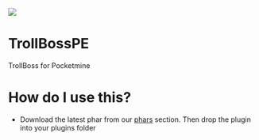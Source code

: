 ![](https://github.com/xXSirGamesXx/TrollBossPE/blob/master/trollboss.png)
# TrollBossPE
TrollBoss for Pocketmine

# How do I use this?
- Download the latest phar from our [phars]() section. Then drop the plugin into your plugins folder


